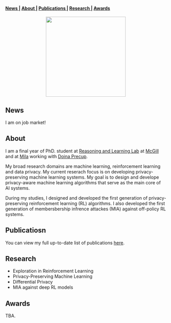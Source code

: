 <!-- <span class="tab">  <a href="mailto:gomrokma@mila.quebec"><img src="images/social/email_bw.png" width="30"></a> &nbsp;&nbsp;[<img src="images/social/github_cat.png" width="30">](https://github.com/maziarg) &nbsp;&nbsp;[<img src="images/social/linkedin.png" width="25">](https://www.linkedin.com/in/maziar-gomrokchi-ba1418224/) -->

#### <a href = "#News"> News </a>  | <a href = "#About"> About </a> | <a href = "#Projects"> Publications </a> | <a href = "#Research"> Research </a> | <a href = "#Awards"> Awards </a>
 
<p align="center">
  <img src="images/profile-c.png" width="250"/>


<h2 id="News">News</h2> 
 
 I am on job market!

<h2 id="About">About</h2> 
 
  I am a final year of PhD. student at <a href="http://rl.cs.mcgill.ca//">Reasoning and Learning Lab</a> at <a href="https://www.mcgill.ca//">McGill</a> and at <a href="https://mila.quebec/en/">Mila</a> working with <a href="http://rl.cs.mcgill.ca/people/doina-precup/">Doina Precup</a>.

My broad research domains are machine learning, reinforcement learning and data privacy. My current reserach focus is on developing privacy-preserving machine learning systems. My goal is to design and develope privacy-aware machine learning algorithms that serve as the main core of AI systems. 

During my studies, I designed and developed the first generation of privacy-preserving reinforcement learning (RL) algorithms. I also developed the first generation of membersbership infrence attackes (MIA) against off-policy RL systems.
  
<h2 id="Projects">Publicatiosn</h2>
You can view my full up-to-date list of publications <a href="https://scholar.google.com/citations?user=bVazxq8AAAAJ&hl=en&oi=ao">here</a>. 

<h2 id="Research">Research</h2> 
<ul>
<li>Exploration in Reinforcement Learning </li>
<li>Privacy-Preserving Machine Learning </li>
<li>Differential Privacy </li>
<li>MIA against deep RL models </li>
</ul>

<h2 id="Awards">Awards</h2> 
TBA.
 
